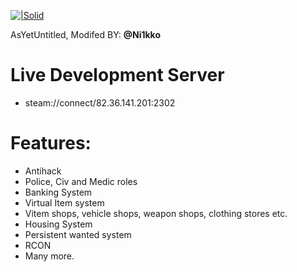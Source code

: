 [![|Solid](http://i.imgur.com/pL3heId.png)](https://github.com/AsYetUntitled/Framework/)

AsYetUntitled, Modifed BY: <b>@Ni1kko</b>

# Live Development Server
  - steam://connect/82.36.141.201:2302
 
# Features:
  - Antihack
  - Police, Civ and Medic roles 
  - Banking System
  - Virtual Item system 
  - Vitem shops, vehicle shops, weapon shops, clothing stores etc. 
  - Housing System 
  - Persistent wanted system
  - RCON
  - Many more.
